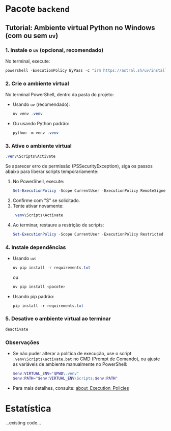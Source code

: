 # Pacote `backend`

## Tutorial: Ambiente virtual Python no Windows (com ou sem `uv`)

### 1. Instale o `uv` (opcional, recomendado)

No terminal, execute:

```powershell
powershell -ExecutionPolicy ByPass -c "irm https://astral.sh/uv/install.ps1 | iex"
```

### 2. Crie o ambiente virtual

No terminal PowerShell, dentro da pasta do projeto:

- Usando `uv` (recomendado):
    ```powershell
    uv venv .venv
    ```
- Ou usando Python padrão:
    ```powershell
    python -m venv .venv
    ```

### 3. Ative o ambiente virtual

```powershell
.venv\Scripts\Activate
```

Se aparecer erro de permissão (PSSecurityException), siga os passos abaixo para liberar scripts temporariamente:

1. No PowerShell, execute:
    ```powershell
    Set-ExecutionPolicy -Scope CurrentUser -ExecutionPolicy RemoteSigned
    ```
2. Confirme com "S" se solicitado.
3. Tente ativar novamente:
    ```powershell
    .venv\Scripts\Activate
    ```
4. Ao terminar, restaure a restrição de scripts:
    ```powershell
    Set-ExecutionPolicy -Scope CurrentUser -ExecutionPolicy Restricted
    ```

### 4. Instale dependências

- Usando `uv`:
    ```powershell
    uv pip install -r requirements.txt
    ```
    ou
    ```powershell
    uv pip install <pacote>
    ```
- Usando pip padrão:
    ```powershell
    pip install -r requirements.txt
    ```

### 5. Desative o ambiente virtual ao terminar

```powershell
deactivate
```

### Observações

- Se não puder alterar a política de execução, use o script `.venv\Scripts\activate.bat` no CMD (Prompt de Comando), ou ajuste as variáveis de ambiente manualmente no PowerShell:
    ```powershell
    $env:VIRTUAL_ENV="$PWD\.venv"
    $env:PATH="$env:VIRTUAL_ENV\Scripts;$env:PATH"
    ```
- Para mais detalhes, consulte: [about_Execution_Policies](https://go.microsoft.com/fwlink/?LinkID=135170)

# Estatística

...existing code...
